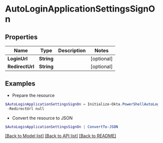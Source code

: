 # AutoLoginApplicationSettingsSignOn
## Properties

Name | Type | Description | Notes
------------ | ------------- | ------------- | -------------
**LoginUrl** | **String** |  | [optional] 
**RedirectUrl** | **String** |  | [optional] 

## Examples

- Prepare the resource
```powershell
$AutoLoginApplicationSettingsSignOn = Initialize-Okta.PowerShellAutoLoginApplicationSettingsSignOn  -LoginUrl null `
 -RedirectUrl null
```

- Convert the resource to JSON
```powershell
$AutoLoginApplicationSettingsSignOn | ConvertTo-JSON
```

[[Back to Model list]](../README.md#documentation-for-models) [[Back to API list]](../README.md#documentation-for-api-endpoints) [[Back to README]](../README.md)

